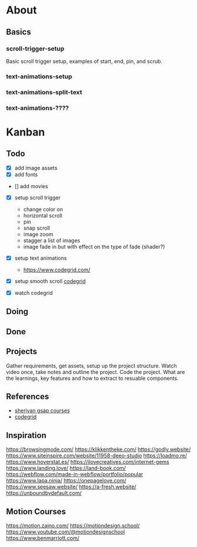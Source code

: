# About



## Basics



### scroll-trigger-setup
Basic scroll trigger setup, examples of start, end, pin, and scrub.


### text-animations-setup
### text-animations-split-text
### text-animations-????


# Kanban

## Todo

- [x] add image assets
- [x] add fonts
- [] add movies
- [x] setup scroll trigger
    - change color on
    - horizontal scroll
    - pin
    - snap scroll
    - image zoom
    - stagger a list of images
    - image fade in but with effect on the type of fade (shader?)
- [x] setup text animations
    - https://www.codegrid.com/
- [x] setup smooth scroll
    [codegrid](https://www.youtube.com/watch?v=YSF7R1ZVkvs&t=24s)
- [x] watch codegrid



## Doing



## Done

## Projects

Gather requirements, get assets, setup up the project structure.
Watch video once, take notes and outline the project.
Code the project.
What are the learnings, key features and how to extract to resuable components.


## References

- [sheriyan gsap courses](https://www.youtube.com/playlist?list=PLbtI3_MArDOnIIJxB6xFtpnhM0wTwz0x6)
- [codegrid](https://www.youtube.com/@codegrid)


## Inspiration

https://browsingmode.com/
https://klikkentheke.com/
https://godly.website/
https://www.siteinspire.com/website/11958-deeo-studio
https://loadmo.re/
https://www.hoverstat.es/
https://ilovecreatives.com/internet-gems
https://www.landing.love/
https://land-book.com/
https://webflow.com/made-in-webflow/portfolio/popular
https://www.lapa.ninja/
https://onepagelove.com/
https://www.seesaw.website/
https://a-fresh.website/
https://unboundbydefault.com/ 


## Motion Courses
https://motion.zajno.com/
https://motiondesign.school/
https://www.youtube.com/@motiondesignschool
https://www.benmarriott.com/
